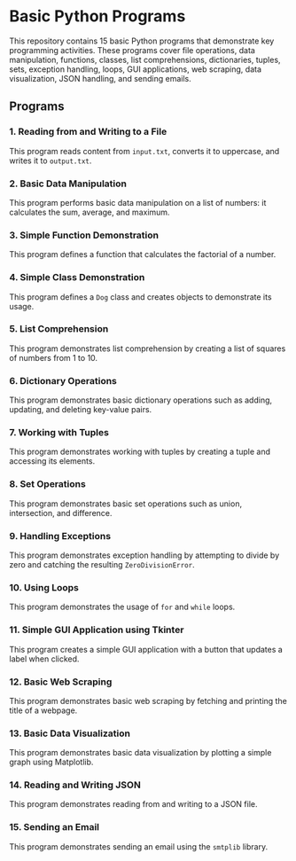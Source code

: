 
# Basic Python Programs

This repository contains 15 basic Python programs that demonstrate key programming activities. These programs cover file operations, data manipulation, functions, classes, list comprehensions, dictionaries, tuples, sets, exception handling, loops, GUI applications, web scraping, data visualization, JSON handling, and sending emails.

## Programs

### 1. Reading from and Writing to a File
This program reads content from `input.txt`, converts it to uppercase, and writes it to `output.txt`.

### 2. Basic Data Manipulation
This program performs basic data manipulation on a list of numbers: it calculates the sum, average, and maximum.

### 3. Simple Function Demonstration
This program defines a function that calculates the factorial of a number.

### 4. Simple Class Demonstration
This program defines a `Dog` class and creates objects to demonstrate its usage.

### 5. List Comprehension
This program demonstrates list comprehension by creating a list of squares of numbers from 1 to 10.

### 6. Dictionary Operations
This program demonstrates basic dictionary operations such as adding, updating, and deleting key-value pairs.

### 7. Working with Tuples
This program demonstrates working with tuples by creating a tuple and accessing its elements.

### 8. Set Operations
This program demonstrates basic set operations such as union, intersection, and difference.

### 9. Handling Exceptions
This program demonstrates exception handling by attempting to divide by zero and catching the resulting `ZeroDivisionError`.

### 10. Using Loops
This program demonstrates the usage of `for` and `while` loops.

### 11. Simple GUI Application using Tkinter
This program creates a simple GUI application with a button that updates a label when clicked.

### 12. Basic Web Scraping
This program demonstrates basic web scraping by fetching and printing the title of a webpage.

### 13. Basic Data Visualization
This program demonstrates basic data visualization by plotting a simple graph using Matplotlib.

### 14. Reading and Writing JSON
This program demonstrates reading from and writing to a JSON file.

### 15. Sending an Email
This program demonstrates sending an email using the `smtplib` library.

